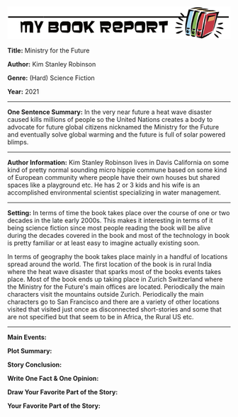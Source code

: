 ![](https://raw.githubusercontent.com/tombetthauser/bookreport-ministryforthefuture/main/assets/banner-2.png)

**Title:** Ministry for the Future

**Author:** Kim Stanley Robinson

**Genre:** (Hard) Science Fiction

**Year:** 2021

***

**One Sentence Summary:** In the very near future a heat wave disaster caused kills millions of people so the United Nations creates a body to advocate for future global citizens nicknamed the Ministry for the Future and eventually solve global warming and the future is full of solar powered blimps.

***

**Author Information:** Kim Stanley Robinson lives in Davis California on some kind of pretty normal sounding micro hippie commune based on some kind of European community where people have their own houses but shared spaces like a playground etc. He has 2 or 3 kids and his wife is an accomplished environmental scientist specializing in water management.

***

**Setting:** In terms of time the book takes place over the course of one or two decades in the late early 2000s. This makes it interesting in terms of it being science fiction since most people reading the book will be alive during the decades covered in the book and most of the technology in book is pretty familiar or at least easy to imagine actually existing soon.

In terms of geography the book takes place mainly in a handful of locations spread around the world. The first location of the book is in rural India where the heat wave disaster that sparks most of the books events takes place. Most of the book ends up taking place in Zurich Switzerland where the Ministry for the Future's main offices are located. Periodically the main characters visit the mountains outside Zurich. Periodically the main characters go to San Francisco and there are a variety of other locations visited that visited just once as disconnected short-stories and some that are not specified but that seem to be in Africa, the Rural US etc.

***

**Main Events:**

**Plot Summary:**

**Story Conclusion:**

**Write One Fact & One Opinion:**

**Draw Your Favorite Part of the Story:**

**Your Favorite Part of the Story:**